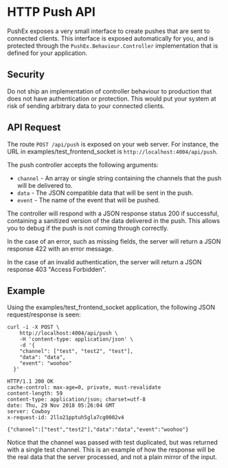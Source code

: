 # HTTP Push API

PushEx exposes a very small interface to create pushes that are sent to connected clients. This interface is exposed automatically for you, and is protected through the `PushEx.Behaviour.Controller` implementation that is defined for your application.

## Security

Do not ship an implementation of controller behaviour to production that does not have authentication or protection. This would put your system at risk of sending arbitrary data to your connected clients.

## API Request

The route `POST /api/push` is exposed on your web server. For instance, the URL in examples/test_frontend_socket is `http://localhost:4004/api/push`.

The push controller accepts the following arguments:

* `channel` - An array or single string containing the channels that the push will be delivered to.
* `data` - The JSON compatible data that will be sent in the push.
* `event` - The name of the event that will be pushed.

The controller will respond with a JSON response status 200 if successful, containing a sanitized version of the data delivered in the push. This allows you to debug if the push is not coming through correctly.

In the case of an error, such as missing fields, the server will return a JSON response 422 with an error message.

In the case of an invalid authentication, the server will return a JSON response 403 "Access Forbidden".

## Example

Using the examples/test_frontend_socket application, the following JSON request/response is seen:

```
curl -i -X POST \
    http://localhost:4004/api/push \
    -H 'content-type: application/json' \
    -d '{
    "channel": ["test", "test2", "test"],
    "data": "data",
    "event": "woohoo"
  }'

HTTP/1.1 200 OK
cache-control: max-age=0, private, must-revalidate
content-length: 59
content-type: application/json; charset=utf-8
date: Thu, 29 Nov 2018 05:26:04 GMT
server: Cowboy
x-request-id: 2llo21pptuh5gla7cg0002v4

{"channel":["test","test2"],"data":"data","event":"woohoo"}
```

Notice that the channel was passed with test duplicated, but was returned with a single test channel. This is an example of how the response will be the real data that the server processed, and not a plain mirror of the input.
